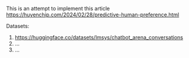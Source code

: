 This is an attempt to implement this article https://huyenchip.com/2024/02/28/predictive-human-preference.html  

Datasets:  
1. https://huggingface.co/datasets/lmsys/chatbot_arena_conversations  
2. ...
3. ...


